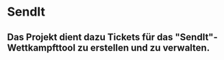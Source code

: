 # SendIt

## Das Projekt dient dazu Tickets für das "SendIt"-Wettkampfttool zu erstellen und zu verwalten.
